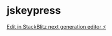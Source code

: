 # jskeypress

[Edit in StackBlitz next generation editor ⚡️](https://stackblitz.com/~/github.com/KaiM-B04/jskeypress)